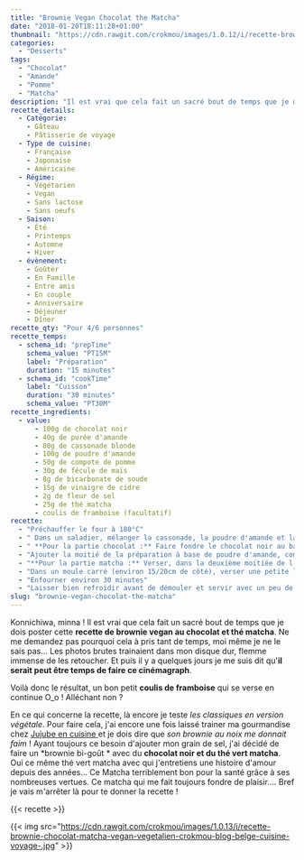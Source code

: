 ```yaml
---
title: "Brownie Vegan Chocolat the Matcha"
date: "2018-01-20T18:11:28+01:00"
thumbnail: "https://cdn.rawgit.com/crokmou/images/1.0.12/i/recette-brownie-chocolat-matcha-vegan-vegetalien-crokmou-blog-belge-cuisine-voyage-.gif"
categories:
  - "Desserts"
tags:
  - "Chocolat"
  - "Amande"
  - "Pomme"
  - "Matcha"
description: "Il est vrai que cela fait un sacré bout de temps que je dois poster cette recette de brownie vegan au chocolat et thé matcha."
recette_details:
  - Catégorie:
    - Gâteau
    - Pâtisserie de voyage
  - Type de cuisine:
    - Française
    - Japonaise
    - Américaine
  - Régime:
    - Végétarien
    - Vegan
    - Sans lactose
    - Sans oeufs
  - Saison:
    - Été
    - Printemps
    - Automne
    - Hiver
  - évènement:
    - Goûter
    - En Famille
    - Entre amis
    - En couple
    - Anniversaire
    - Déjeuner
    - Dîner
recette_qty: "Pour 4/6 personnes"
recette_temps:
  - schema_id: "prepTime"
    schema_value: "PT15M"
    label: "Préparation"
    duration: "15 minutes"
  - schema_id: "cookTime"
    label: "Cuisson"
    duration: "30 minutes"
    schema_value: "PT30M"
recette_ingredients:
  - value:
      - 100g de chocolat noir
      - 40g de purée d'amande
      - 80g de cassonade blonde
      - 100g de poudre d'amande
      - 50g de compote de pomme
      - 30g de fécule de maïs
      - 8g de bicarbonate de soude
      - 15g de vinaigre de cidre
      - 2g de fleur de sel
      - 25g de thé matcha
      - coulis de framboise (facultatif)
recette:
  - "Préchauffer le four à 180°C"
  - " Dans un saladier, mélanger la cassonade, la poudre d'amande et la compote. Une fois le tout bien homogène, incorporer la fécule de maïs, le bicarbonate, le vinaigre de cidre et la fleur de sel. Mélanger à nouveau, puis séparer la préparation en deux : une partie pour le chocolat l'autre pour le matcha"
  - " **Pour la partie chocolat :** Faire fondre le chocolat noir au bain marie puis y ajouter la motiée de la purée d'amande. Bien mélanger"
  - "Ajouter la moitié de la préparation à base de poudre d'amande, compote et la cassonade puis bien mélanger"
  - "**Pour la partie matcha :** Verser, dans la deuxième moitiée de l'appareil cassonade, poudre d'amande etc, le thé matcha en poudre préalablement tamisé, bien mélanger"
  - "Dans un moule carré (environ 15/20cm de côté), verser une petite louche d'appareil au chocolat puis par dessus une louche d'appareil au matcha. Recommencer jusqu'à ce qu'il n'y ai plus de pâte"
  - "Enfourner environ 30 minutes"
  - "Laisser bien refroidir avant de démouler et servir avec un peu de coulis de framboise !"
slug: "brownie-vegan-chocolat-the-matcha"
---
```


Konnichiwa, minna ! Il est vrai que cela fait un sacré bout de temps que je dois poster cette **recette de brownie vegan au chocolat et thé matcha**. Ne me demandez pas pourquoi cela à pris tant de temps, moi même je ne le sais pas... Les photos brutes trainaient dans mon disque dur, flemme immense de les retoucher. Et puis il y a quelques jours je me suis dit qu'**il serait peut être temps de faire ce cinémagraph**.

Voilà donc le résultat, un bon petit **coulis de framboise** qui se verse en continue O_o ! Alléchant non ?

En ce qui concerne la recette, là encore je teste *les classiques en version végétale*. Pour faire cela, j'ai encore une fois laissé trainer ma gourmandise chez <a href="https://www.jujube-en-cuisine.fr" rel="nofollow" >Jujube en cuisine </a> et je dois dire que *son brownie au noix me donnait faim* ! Ayant toujours ce besoin d'ajouter mon grain de sel, j'ai décidé de faire un *brownie bi-goût * avec du **chocolat noir et du thé vert matcha**. Oui ce même thé vert matcha avec qui j'entretiens une histoire d'amour depuis des années... Ce Matcha terriblement bon pour la santé grâce à ses nombreuses vertues. Ce matcha qui me fait toujours fondre de plaisir....
Bref je vais m'arrêter là pour te donner la recette !

{{< recette >}}

{{< img src="https://cdn.rawgit.com/crokmou/images/1.0.13/i/recette-brownie-chocolat-matcha-vegan-vegetalien-crokmou-blog-belge-cuisine-voyage-.jpg" >}}

